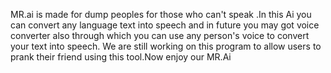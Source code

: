 MR.ai is made for dump peoples for those who can't speak .In this Ai you can convert any language text into speech and in future you may got voice converter also through which you can use any person's voice to convert your text into speech. We are still working on this program to allow users to prank their friend using this tool.Now enjoy our MR.Ai
